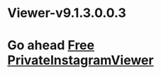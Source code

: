 # Viewer-v9.1.3.0.0.3
# Go ahead [Free PrivateInstagramViewer](https://www.linkedin.com/pulse/free-instagram-private-account-viewer-rtrpe)
